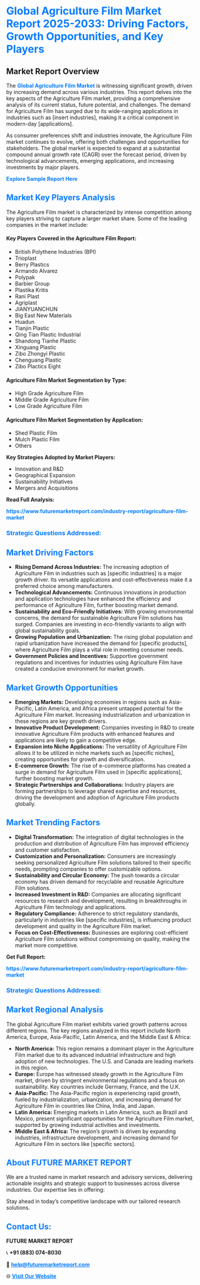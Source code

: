 <h1 style="color: #007BFF;">Global Agriculture Film Market Report 2025-2033: Driving Factors, Growth Opportunities, and Key Players</h1>

<section id="overview">
<h2>Market Report Overview</h2>
<p>The <a href="https://www.futuremarketreport.com/industry-report/agriculture-film-market" style="color: #007BFF; text-decoration: none;"><strong>Global Agriculture Film Market</strong></a> is witnessing significant growth, driven by increasing demand across various industries. This report delves into the key aspects of the Agriculture Film market, providing a comprehensive analysis of its current status, future potential, and challenges. The demand for Agriculture Film has surged due to its wide-ranging applications in industries such as [insert industries], making it a critical component in modern-day [applications].</p>
<p>As consumer preferences shift and industries innovate, the Agriculture Film market continues to evolve, offering both challenges and opportunities for stakeholders. The global market is expected to expand at a substantial compound annual growth rate (CAGR) over the forecast period, driven by technological advancements, emerging applications, and increasing investments by major players.</p>
</section>

<section id="overview">
<p><a href="https://www.futuremarketreport.com/request-sample/reportId=87675" style="color: #007BFF; text-decoration: none;"><strong>Explore Sample Report Here</strong></a></p>
</section>

<section id="key-players">
<h2 style="color: #007BFF;">Market Key Players Analysis</h2>
<p>The Agriculture Film market is characterized by intense competition among key players striving to capture a larger market share. Some of the leading companies in the market include:</p>
<h4>Key Players Covered in the Agriculture Film Report:</h4>
<ul><li>British Polythene Industries (BPI)</li><li>Trioplast</li><li>Berry Plastics</li><li>Armando Alvarez</li><li>Polypak</li><li>Barbier Group</li><li>Plastika Kritis</li><li>Rani Plast</li><li>Agriplast</li><li>JIANYUANCHUN</li><li>Big East New Materials</li><li>Huadun</li><li>Tianjin Plastic</li><li>Qing Tian Plastic Industrial</li><li>Shandong Tianhe Plastic</li><li>Xinguang Plastic</li><li>Zibo Zhongyi Plastic</li><li>Chenguang Plastic</li><li>Zibo Plactics Eight</li></ul>
<h4>Agriculture Film Market Segmentation by Type:</h4>
<ul><li>High Grade Agriculture Film</li><li>Middle Grade Agriculture Film</li><li>Low Grade Agriculture Film</li></ul>

<h4>Agriculture Film Market Segmentation by Application:</h4>
<ul><li>Shed Plastic Film</li><li>Mulch Plastic Film</li><li>Others</li></ul>
<p><strong>Key Strategies Adopted by Market Players:</strong></p>
<ul>
<li>Innovation and R&D</li>
<li>Geographical Expansion</li>
<li>Sustainability Initiatives</li>
<li>Mergers and Acquisitions</li>
</ul>
</section>

<section>
<p><strong>Read Full Analysis: </strong></p><a href="https://www.futuremarketreport.com/industry-report/agriculture-film-market" style="color: #007BFF; text-decoration: none;"><strong>https://www.futuremarketreport.com/industry-report/agriculture-film-market</strong></a>
<h3 style="color: #007BFF;">Strategic Questions Addressed:</h3>
</section>

<section id="driving-factors">
<h2 style="color: #007BFF;">Market Driving Factors</h2>
<ul>
<li><strong>Rising Demand Across Industries:</strong> The increasing adoption of Agriculture Film in industries such as [specific industries] is a major growth driver. Its versatile applications and cost-effectiveness make it a preferred choice among manufacturers.</li>
<li><strong>Technological Advancements:</strong> Continuous innovations in production and application technologies have enhanced the efficiency and performance of Agriculture Film, further boosting market demand.</li>
<li><strong>Sustainability and Eco-Friendly Initiatives:</strong> With growing environmental concerns, the demand for sustainable Agriculture Film solutions has surged. Companies are investing in eco-friendly variants to align with global sustainability goals.</li>
<li><strong>Growing Population and Urbanization:</strong> The rising global population and rapid urbanization have increased the demand for [specific products], where Agriculture Film plays a vital role in meeting consumer needs.</li>
<li><strong>Government Policies and Incentives:</strong> Supportive government regulations and incentives for industries using Agriculture Film have created a conducive environment for market growth.</li>
</ul>
</section>

<section id="growth-opportunities">
<h2 style="color: #007BFF;">Market Growth Opportunities</h2>
<ul>
<li><strong>Emerging Markets:</strong> Developing economies in regions such as Asia-Pacific, Latin America, and Africa present untapped potential for the Agriculture Film market. Increasing industrialization and urbanization in these regions are key growth drivers.</li>
<li><strong>Innovative Product Development:</strong> Companies investing in R&D to create innovative Agriculture Film products with enhanced features and applications are likely to gain a competitive edge.</li>
<li><strong>Expansion into Niche Applications:</strong> The versatility of Agriculture Film allows it to be utilized in niche markets such as [specific niches], creating opportunities for growth and diversification.</li>
<li><strong>E-commerce Growth:</strong> The rise of e-commerce platforms has created a surge in demand for Agriculture Film used in [specific applications], further boosting market growth.</li>
<li><strong>Strategic Partnerships and Collaborations:</strong> Industry players are forming partnerships to leverage shared expertise and resources, driving the development and adoption of Agriculture Film products globally.</li>
</ul>
</section>

<section id="trending-factors">
<h2 style="color: #007BFF;">Market Trending Factors</h2>
<ul>
<li><strong>Digital Transformation:</strong> The integration of digital technologies in the production and distribution of Agriculture Film has improved efficiency and customer satisfaction.</li>
<li><strong>Customization and Personalization:</strong> Consumers are increasingly seeking personalized Agriculture Film solutions tailored to their specific needs, prompting companies to offer customizable options.</li>
<li><strong>Sustainability and Circular Economy:</strong> The push towards a circular economy has driven demand for recyclable and reusable Agriculture Film solutions.</li>
<li><strong>Increased Investment in R&D:</strong> Companies are allocating significant resources to research and development, resulting in breakthroughs in Agriculture Film technology and applications.</li>
<li><strong>Regulatory Compliance:</strong> Adherence to strict regulatory standards, particularly in industries like [specific industries], is influencing product development and quality in the Agriculture Film market.</li>
<li><strong>Focus on Cost-Effectiveness:</strong> Businesses are exploring cost-efficient Agriculture Film solutions without compromising on quality, making the market more competitive.</li>
</ul>
</section>

<section>
<p><strong>Get Full Report: </strong></p><a href="https://www.futuremarketreport.com/industry-report/agriculture-film-market" style="color: #007BFF; text-decoration: none;"><strong>https://www.futuremarketreport.com/industry-report/agriculture-film-market</strong></a>
<h3 style="color: #007BFF;">Strategic Questions Addressed:</h3>
</section>


<section id="regional-analysis">
<h2 style="color: #007BFF;">Market Regional Analysis</h2>
<p>The global Agriculture Film market exhibits varied growth patterns across different regions. The key regions analyzed in this report include North America, Europe, Asia-Pacific, Latin America, and the Middle East & Africa:</p>
<ul>
<li><strong>North America:</strong> This region remains a dominant player in the Agriculture Film market due to its advanced industrial infrastructure and high adoption of new technologies. The U.S. and Canada are leading markets in this region.</li>
<li><strong>Europe:</strong> Europe has witnessed steady growth in the Agriculture Film market, driven by stringent environmental regulations and a focus on sustainability. Key countries include Germany, France, and the U.K.</li>
<li><strong>Asia-Pacific:</strong> The Asia-Pacific region is experiencing rapid growth, fueled by industrialization, urbanization, and increasing demand for Agriculture Film in countries like China, India, and Japan.</li>
<li><strong>Latin America:</strong> Emerging markets in Latin America, such as Brazil and Mexico, present significant opportunities for the Agriculture Film market, supported by growing industrial activities and investments.</li>
<li><strong>Middle East & Africa:</strong> The region’s growth is driven by expanding industries, infrastructure development, and increasing demand for Agriculture Film in sectors like [specific sectors].</li>
</ul>
</section>

<footer>
<h2 style="color: #007BFF;">About FUTURE MARKET REPORT</h2>
<p>We are a trusted name in market research and advisory services, delivering actionable insights and strategic support to businesses across diverse industries. Our expertise lies in offering:</p>

<p>Stay ahead in today’s competitive landscape with our tailored research solutions.</p>

<h2 style="color: #007BFF;">Contact Us:</h2>
<p><strong>FUTURE MARKET REPORT</strong></p>
<p>📞 <strong>+91 (883) 074-8030</strong></p>
<p>📧 <strong><a href="mailto:help@futuremarketreport.com" style="color: #007BFF;">help@futuremarketreport.com</a></strong></p>
<p>🌐 <strong><a href="https://www.futuremarketreport.com/" style="color: #007BFF;">Visit Our Website</a></strong></p>
</footer>